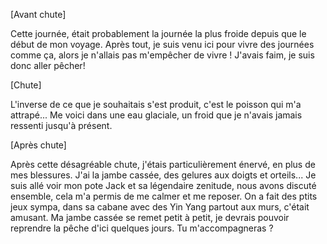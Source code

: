 
[Avant chute]

Cette journée, était probablement la journée la plus froide depuis que le début de mon voyage. Après tout, je suis venu ici pour vivre des journées comme ça, alors je n'allais pas m'empêcher de vivre !
J'avais faim, je suis donc aller pêcher!


[Chute]

L'inverse de ce que je souhaitais s'est produit, c'est le poisson qui m'a attrapé... Me voici dans une eau glaciale, un froid que je n'avais jamais ressenti jusqu'à présent.

[Après chute]

 
Après cette désagréable chute, j'étais particulièrement énervé, en plus de mes blessures. J'ai la jambe cassée, des gelures aux doigts et orteils...
Je suis allé voir mon pote Jack et sa légendaire zenitude, nous avons discuté ensemble, cela m'a permis de me calmer et me reposer.
On a fait des ptits jeux sympa, dans sa cabane avec des Yin Yang partout aux murs, c'était amusant.
Ma jambe cassée se remet petit à petit, je devrais pouvoir reprendre la pêche d'ici quelques jours. Tu m'accompagneras ?
